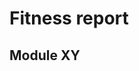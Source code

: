 # Fitness report

<script src="https://cdn.jsdelivr.net/npm/chart.xkcd@1.1/dist/chart.xkcd.min.js"></script>

## Module XY

<div class="container">
  <svg class="metric-chart"></svg>
</div>
<script>
  new chartXkcd.Line(document.querySelector('.metric-chart'),
    {
      title: 'Metrics title',
      data: {
        labels: ['pi-2201', 'pi-2202', 'pi-2203', 'pi-2204'],
        datasets: [
          {
            label: 'module a',
            data: [30, 70, 200, 300],
          },
          {
            label: 'module b',
            data: [10, 15.8, 30.7, 70.5],
          },
          {
            label: 'module c',
            data: [60, 20, 30, 700],
          },
          {
            label: 'module d',
            data: [0, 1, 30, 700],
          },
          {
            label: 'module e',
            data: [60, 20, 30, 500],
          },
          {
            label: 'module f',
            data: [200, 1, 30, 70],
          }
        ],
      }
    });
</script>
